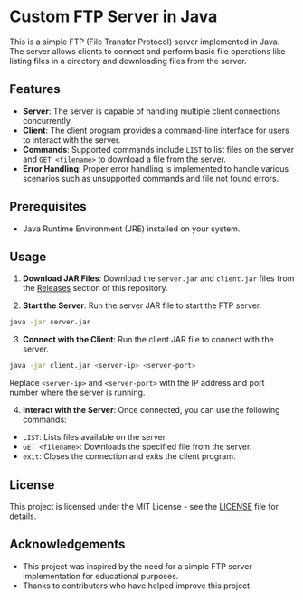 # Custom FTP Server in Java

This is a simple FTP (File Transfer Protocol) server implemented in Java. The server allows clients to connect and perform basic file operations like listing files in a directory and downloading files from the server.

## Features

- **Server**: The server is capable of handling multiple client connections concurrently.
- **Client**: The client program provides a command-line interface for users to interact with the server.
- **Commands**: Supported commands include `LIST` to list files on the server and `GET <filename>` to download a file from the server.
- **Error Handling**: Proper error handling is implemented to handle various scenarios such as unsupported commands and file not found errors.

## Prerequisites

- Java Runtime Environment (JRE) installed on your system.

## Usage

1. **Download JAR Files**: Download the `server.jar` and `client.jar` files from the [Releases](https://github.com/your-username/custom-ftp-server-java/releases) section of this repository.

2. **Start the Server**: Run the server JAR file to start the FTP server.

```bash
java -jar server.jar
```

3. **Connect with the Client**: Run the client JAR file to connect with the server.

```bash
java -jar client.jar <server-ip> <server-port>
```

Replace `<server-ip>` and `<server-port>` with the IP address and port number where the server is running.

4. **Interact with the Server**: Once connected, you can use the following commands:

- `LIST`: Lists files available on the server.
- `GET <filename>`: Downloads the specified file from the server.
- `exit`: Closes the connection and exits the client program.

## License

This project is licensed under the MIT License - see the [LICENSE](LICENSE) file for details.

## Acknowledgements

- This project was inspired by the need for a simple FTP server implementation for educational purposes.
- Thanks to contributors who have helped improve this project.

